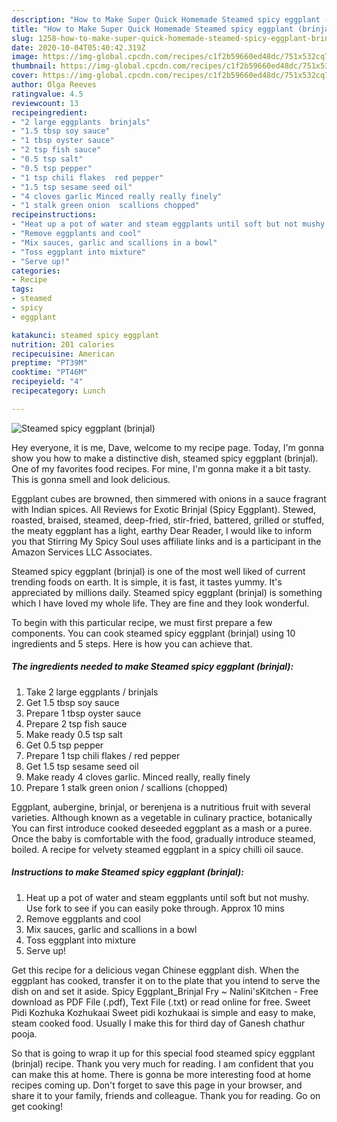 ```yaml
---
description: "How to Make Super Quick Homemade Steamed spicy eggplant (brinjal)"
title: "How to Make Super Quick Homemade Steamed spicy eggplant (brinjal)"
slug: 1258-how-to-make-super-quick-homemade-steamed-spicy-eggplant-brinjal
date: 2020-10-04T05:40:42.319Z
image: https://img-global.cpcdn.com/recipes/c1f2b59660ed48dc/751x532cq70/steamed-spicy-eggplant-brinjal-recipe-main-photo.jpg
thumbnail: https://img-global.cpcdn.com/recipes/c1f2b59660ed48dc/751x532cq70/steamed-spicy-eggplant-brinjal-recipe-main-photo.jpg
cover: https://img-global.cpcdn.com/recipes/c1f2b59660ed48dc/751x532cq70/steamed-spicy-eggplant-brinjal-recipe-main-photo.jpg
author: Olga Reeves
ratingvalue: 4.5
reviewcount: 13
recipeingredient:
- "2 large eggplants  brinjals"
- "1.5 tbsp soy sauce"
- "1 tbsp oyster sauce"
- "2 tsp fish sauce"
- "0.5 tsp salt"
- "0.5 tsp pepper"
- "1 tsp chili flakes  red pepper"
- "1.5 tsp sesame seed oil"
- "4 cloves garlic Minced really really finely"
- "1 stalk green onion  scallions chopped"
recipeinstructions:
- "Heat up a pot of water and steam eggplants until soft but not mushy. Use fork to see if you can easily poke through. Approx 10 mins"
- "Remove eggplants and cool"
- "Mix sauces, garlic and scallions in a bowl"
- "Toss eggplant into mixture"
- "Serve up!"
categories:
- Recipe
tags:
- steamed
- spicy
- eggplant

katakunci: steamed spicy eggplant 
nutrition: 201 calories
recipecuisine: American
preptime: "PT39M"
cooktime: "PT46M"
recipeyield: "4"
recipecategory: Lunch

---
```



![Steamed spicy eggplant (brinjal)](https://img-global.cpcdn.com/recipes/c1f2b59660ed48dc/751x532cq70/steamed-spicy-eggplant-brinjal-recipe-main-photo.jpg)

Hey everyone, it is me, Dave, welcome to my recipe page. Today, I'm gonna show you how to make a distinctive dish, steamed spicy eggplant (brinjal). One of my favorites food recipes. For mine, I'm gonna make it a bit tasty. This is gonna smell and look delicious.

Eggplant cubes are browned, then simmered with onions in a sauce fragrant with Indian spices. All Reviews for Exotic Brinjal (Spicy Eggplant). Stewed, roasted, braised, steamed, deep-fried, stir-fried, battered, grilled or stuffed, the meaty eggplant has a light, earthy Dear Reader, I would like to inform you that Stirring My Spicy Soul uses affiliate links and is a participant in the Amazon Services LLC Associates.

Steamed spicy eggplant (brinjal) is one of the most well liked of current trending foods on earth. It is simple, it is fast, it tastes yummy. It's appreciated by millions daily. Steamed spicy eggplant (brinjal) is something which I have loved my whole life. They are fine and they look wonderful.


To begin with this particular recipe, we must first prepare a few components. You can cook steamed spicy eggplant (brinjal) using 10 ingredients and 5 steps. Here is how you can achieve that.

<!--inarticleads1-->

##### The ingredients needed to make Steamed spicy eggplant (brinjal):

1. Take 2 large eggplants / brinjals
1. Get 1.5 tbsp soy sauce
1. Prepare 1 tbsp oyster sauce
1. Prepare 2 tsp fish sauce
1. Make ready 0.5 tsp salt
1. Get 0.5 tsp pepper
1. Prepare 1 tsp chili flakes / red pepper
1. Get 1.5 tsp sesame seed oil
1. Make ready 4 cloves garlic. Minced really, really finely
1. Prepare 1 stalk green onion / scallions (chopped)


Eggplant, aubergine, brinjal, or berenjena is a nutritious fruit with several varieties. Although known as a vegetable in culinary practice, botanically You can first introduce cooked deseeded eggplant as a mash or a puree. Once the baby is comfortable with the food, gradually introduce steamed, boiled. A recipe for velvety steamed eggplant in a spicy chilli oil sauce. 

<!--inarticleads2-->

##### Instructions to make Steamed spicy eggplant (brinjal):

1. Heat up a pot of water and steam eggplants until soft but not mushy. Use fork to see if you can easily poke through. Approx 10 mins
1. Remove eggplants and cool
1. Mix sauces, garlic and scallions in a bowl
1. Toss eggplant into mixture
1. Serve up!


Get this recipe for a delicious vegan Chinese eggplant dish. When the eggplant has cooked, transfer it on to the plate that you intend to serve the dish on and set it aside. Spicy Eggplant_Brinjal Fry ~ Nalini&#39;sKitchen - Free download as PDF File (.pdf), Text File (.txt) or read online for free. Sweet Pidi Kozhuka Kozhukaai Sweet pidi kozhukaai is simple and easy to make, steam cooked food. Usually I make this for third day of Ganesh chathur pooja. 

So that is going to wrap it up for this special food steamed spicy eggplant (brinjal) recipe. Thank you very much for reading. I am confident that you can make this at home. There is gonna be more interesting food at home recipes coming up. Don't forget to save this page in your browser, and share it to your family, friends and colleague. Thank you for reading. Go on get cooking!
